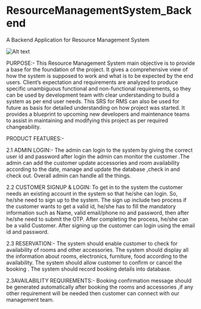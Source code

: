 # ResourceManagementSystem_Backend
A Backend Application for Resource Management System

![Alt text]([https://img.freepik.com/free-vector/diwali-festival-patterned-background_53876-118874.jpg?w=740&t=st=1700511913~exp=1700512513~hmac=80171d792be7b26232e4e5634b6b45bd189228e3160fede7ce3f9ccad747292e](https://biz.prlog.org/universityguide/logo.png))

PURPOSE:-
This Resource Management System  main objective is to provide a base for 
the foundation of the project. It gives a comprehensive view of how the system is supposed to work and what is to be 
expected by the end users. Client’s expectation and requirements are analyzed to produce specific unambiguous 
functional and non-functional requirements, so they can be used by development team with clear understanding to 
build a system as per end user needs. This SRS for RMS can also be used for future as basis for detailed understanding 
on how project was started. It provides a blueprint to upcoming new developers and maintenance teams to assist in 
maintaining and modifying this project as per required changeability.


PRODUCT FEATURES:-


 2.1 ADMIN LOGIN:- The admin can login to the system by giving the correct user id and password after login 
the admin can monitor the customer .The admin can add the customer update accessories and room availability according to 
the date, manage and update the database ,check in and check out. Overall admin can handle all the things.

 2.2 CUSTOMER SIGNUP & LOGIN: To get in to the system the customer needs an existing account in the 
system so that he/she can login. So, he/she need to sign up to the system. The sign up include two process if the customer
wants to get a valid id, he/she has to fill the mandatory information such as Name, valid email/phone no and password, then 
after he/she need to submit the OTP. After completing the process, he/she can be a valid Customer. After signing up the 
customer can login using the email id and password.


 2.3 RESERVATION:- The system should enable customer to check for availability of rooms and other 
accessories. The system should display all the information about rooms, electronics, furniture, food according to the 
availability. The system should allow customer to confirm or cancel the booking . The system should record booking details 
into database.


 2.3AVAILABILITY REQUIREMENTS:- Booking confirmation message should be generated automatically 
after booking the rooms and accessories ,if any other requirement will be needed then customer can connect with our 
management team.



